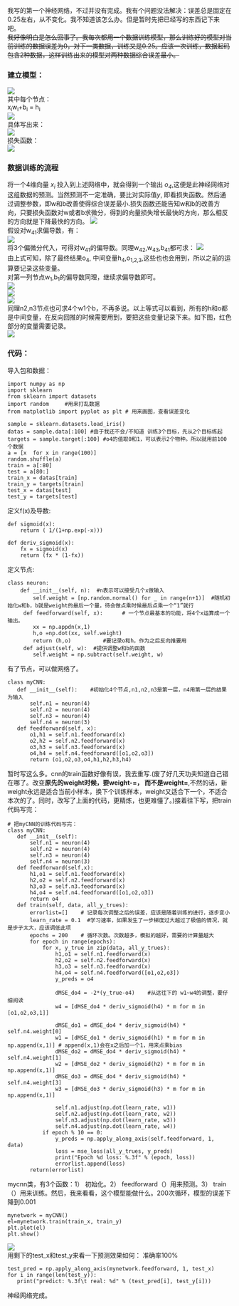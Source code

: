 我写的第一个神经网络，不过并没有完成。我有个问题没法解决：误差总是固定在0.25左右，从不变化。我不知道该怎么办。但是暂时先把已经写的东西记下来吧。<br>
~~我好像明白是怎么回事了。我每次都用一个数据训练模型，那么训练好的模型对当前训练的数据误差为0，对下一类数据，训练又是0.25。应该一次训练，数据起码包含2种数据，这样训练出来的模型对两种数据综合误差最小。~~<br>
### 建立模型： 
<img src = "./pics/autodraw 6_28_2020.png"><br>
其中每个节点： <br>
x<sub>i</sub>w<sub>i</sub>+b<sub>i</sub> = h<sub>i</sub><br>
<img src="./pics/CodeCogsEqn (1).gif"><br>
具体写出来：<br>
<img src="./pics/Screen Shot 2020-06-29 at 12.22.29.png"><br>
损失函数：<br>
<img src="./pics/Screen Shot 2020-06-29 at 0.01.30.png"><br>
### 数据训练的流程
将一个4维向量 *x<sub>i</sub>* 投入到上述网络中，就会得到一个输出 *o<sub>4</sub>*,这便是此神经网络对这组数据的预测。当然预测不一定准确，要比对实际值*y*, 即看损失函数。然后通过调整参数，即w和b改善使得综合误差最小.损失函数还能告知w和b的改善方向，只要损失函数对w或者b求微分，得到的向量损失增长最快的方向，那么相反的方向就是下降最快的方向。
<img src="./pics/Screen Shot 2020-06-28 at 23.41.46.png"><br>
假设对w<sub>41</sub>求偏导数，有：<br>
<img src="./pics/Screen Shot 2020-06-29 at 0.12.47.png"><br>
将3个偏微分代入，可得对w<sub>41</sub>的偏导数。同理w<sub>42</sub>,w<sub>43</sub>,b<sub>41</sub>都可求：
<img src="./pics/Screen Shot 2020-06-29 at 0.27.04.png"><br>
由上式可知，除了最终结果o<sub>4</sub>, 中间变量h<sub>4</sub>,o<sub>1,2,3</sub>,这些也也会用到，所以之前的运算要记录这些变量。<br>
对第一列节点w<sub>1</sub>,b<sub>1</sub>的偏导数同理，继续求偏导数即可。<br>
<img src="./pics/Screen Shot 2020-06-29 at 9.49.45.png"><br>
<img src="./pics/Screen Shot 2020-06-29 at 10.38.48.png"><br>
<img src="./pics/Screen Shot 2020-06-29 at 10.39.26.png"><br>
同理n2,n3节点也可求4个w1个b，不再多说。以上等式可以看到，所有的h和o都是中间变量，在反向回推的时候需要用到，要把这些变量记录下来。如下图，红色部分的变量需要记录。<br>
<img src="./pics/autodraw 6_29_2020.png"><br>
### 代码：
导入包和数据：
```
import numpy as np
import sklearn
from sklearn import datasets
import random     #用来打乱数据
from matplotlib import pyplot as plt # 用来画图，查看误差变化

sample = sklearn.datasets.load_iris()
datas = sample.data[:100] #由于我还不会/不知道 训练3个目标，先从2个目标练起
targets = sample.target[:100] #o4的值取0和1，可以表示2个物种。所以就用前100个数据
a = [x  for x in range(100)]
random.shuffle(a)
train = a[:80]
test = a[80:]
train_x = datas[train]
train_y = targets[train]
test_x = datas[test]
test_y = targets[test]
```
定义f(x)及导数:
```
def sigmoid(x):
    return ( 1/(1+np.exp(-x)))
    
def deriv_sigmoid(x):
    fx = sigmoid(x)
    return (fx * (1-fx))
```
定义节点:
```
class neuron:
    def __init__(self, n):  #n表示可以接受几个x做输入
        self.weight = [np.random.normal() for _ in range(n+1)]  #随机初始化w和b，b就是weight的最后一个量，待会做点乘时候最后点乘一个“1”就行
     def feedforward(self, x):      # 一个节点最基本的功能，将4个x运算成一个输出。
        xx = np.appdn(x,1)
        h,o =np.dot(xx, self.weight)
        return (h,o)          #要记录o和h，作为之后反向推要用
     def adjust(self, w):  #提供调整w和b的函数
        self.weight = np.subtract(self.weight, w) 
 ```
 有了节点，可以做网络了。
 ```
 class myCNN:
    def __init__(self):    #初始化4个节点,n1,n2,n3是第一层，n4用第一层的结果为输入
        self.n1 = neuron(4)
        self.n2 = neuron(4)
        self.n3 = neuron(4)
        self.n4 = neuron(3)
    def feedforward(self, x):
        o1,h1 = self.n1.feedforward(x)  
        o2,h2 = self.n2.feedforward(x)
        o3,h3 = self.n3.feedforward(x)
        o4,h4 = self.n4.feedforward([o1,o2,o3])
        return (o1,o2,o3,o4,h1,h2,h3,h4)
 ```
 暂时写这么多。cnn的train函数好像有误，我去重写.(废了好几天功夫知道自己错在哪了。改变**原先的weight时候，要weight-=， 而不是weight=**,不然的话，新weight永远是适合当前小样本，换下个训练样本，weight又适合下一个，不适合本次的了。同时，改写了上面的代码，更精炼，也更难懂了。)接着往下写，把train代码写完：<br>
 ```
 # 把myCNN的训练代码写完：
 class myCNN:
    def __init__(self):
        self.n1 = neuron(4)
        self.n2 = neuron(4)
        self.n3 = neuron(4)
        self.n4 = neuron(3)
    def feedforward(self,x):
        h1,o1 = self.n1.feedforward(x)
        h2,o2 = self.n2.feedforward(x)
        h3,o3 = self.n3.feedforward(x)
        h4,o4 = self.n4.feedforward([o1,o2,o3])
        return o4
    def train(self, data, all_y_trues):
        errorlist=[]    # 记录每次调整之后的误差，应该是随着训练的进行，逐步变小
        learn_rate = 0.1  #学习速率，如果发生了一步梯度过大越过了极值的情况，就是步子太大，应该调低此项
        epochs = 200    # 循环次数。次数越多，模拟的越好，需要的计算量越大
        for epoch in range(epochs):
            for x, y_true in zip(data, all_y_trues):
                h1,o1 = self.n1.feedforward(x)
                h2,o2 = self.n2.feedforward(x)
                h3,o3 = self.n3.feedforward(x)
                h4,o4 = self.n4.feedforward([o1,o2,o3])
                y_preds = o4
                
                dMSE_do4 = -2*(y_true-o4)    #从这往下的 w1~w4的调整，要仔细阅读
                w4 = [dMSE_do4 * deriv_sigmoid(h4) * m for m in [o1,o2,o3,1]]
                
                dMSE_do1 = dMSE_do4 * deriv_sigmoid(h4) * self.n4.weight[0]
                w1 = [dMSE_do1 * deriv_sigmoid(h1) * m for m in np.append(x,1)] # append(x,1)会在x之后加一个1，用来点乘bias
                dMSE_do2 = dMSE_do4 * deriv_sigmoid(h4) * self.n4.weight[1]
                w2 = [dMSE_do2 * deriv_sigmoid(h2) * m for m in np.append(x,1)]
                dMSE_do3 = dMSE_do4 * deriv_sigmoid(h4) * self.n4.weight[3]
                w3 = [dMSE_do3 * deriv_sigmoid(h3) * m for m in np.append(x,1)]
                
                self.n1.adjust(np.dot(learn_rate, w1))
                self.n2.adjust(np.dot(learn_rate, w2))
                self.n3.adjust(np.dot(learn_rate, w3))
                self.n4.adjust(np.dot(learn_rate, w4))
            if epoch % 10 == 0:
                y_preds = np.apply_along_axis(self.feedforward, 1, data)
                loss = mse_loss(all_y_trues, y_preds)
                print("Epoch %d loss: %.3f" % (epoch, loss))
                errorlist.append(loss)
        return(errorlist)
 ```
mycnn类，有3个函数：1） 初始化。2） feedforward（）用来预测。3） train（）用来训练。然后，我来看看，这个模型能做什么。200次循环，模型的误差下降到0.001<br>
 ```
mynetwork = myCNN()
el=mynetwork.train(train_x, train_y)
plt.plot(el)
plt.show()
 ```
<img src="./pics/loss_rate.png"><br>
用剩下的test_x和test_y来看一下预测效果如何： 准确率100%<br>
 ```
test_pred = np.apply_along_axis(mynetwork.feedforward, 1, test_x)
for i in range(len(test_y)):
    print("predict: %.3f\t real: %d" % (test_pred[i], test_y[i]))
 ```
 神经网络完成。
